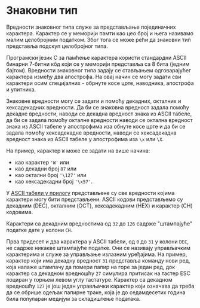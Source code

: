 # Знаковни тип

Вредности знаковног типа служе за представљање појединачних карактера. Карактер
се у меморији памти као цео број и њега називамо малим целобројним податком.
Због тога се може рећи да знаковни тип представља подскуп целобројног типа.

Програмски језик C за памћење карактера користи стандардни ASCII бинарни
7-битни кôд који се у меморији представља са 8 бита (једним бајтом). Вредности
знаковног типа задају се стављањем одговарајућег карактера између два
апострофа. На овај начин се могу задати сви карактери осим специјалних -
обрнуте косе црте, наводника, апострофа и упитника.

Знаковне вредности могу се задати и помоћу декадних, окталних и хексадекадних
вредности. Да би се знаковна вредност задала помоћу декадне вредности, наводи
се декадна вредност знака из ASCII табеле, да би се задала помоћу окталне
вредности наводи се октална вредност знака из ASCII табеле у апострофима иза
обнуте косе црте и да би се задала помоћу хексадекадне вредности, наводи се
хексадекадна вредност знака из ASCII табеле у апострофима иза `\x` или `\X`.

На пример, карактер `W` може се задати на више начина:

- као карактер `'W'` или
- као декадни број `87` или
- као октални број `'\127'` или
- као хексадекадни број `'\x57'`.

У [ASCII табели у прилогу](../prilozi/ascii_tabela.md) представљене су све
вредности којима карактери могу бити представљени. ASCII кодови представљемо су
декадним (DEC), окталним (OCT), хексадекадним (HEX) и карактер (CH) кодовима.

Карактери са декадним вредностима од `32` до `126` садрже "штампајуће" податке
дате у колони `CH`.

Прва тридесет и два карактера у ASCII табели, од `0` до `31` у колони `DEC`, не
садрже никакве штампајуће податке. Они се називају управљачким карактерима и
служе за управљање излазним уређајима. На пример, карактер који има декадну
вредност `31` представља команду нови ред, која налаже штампачу да помери папир
на горе за један ред, док карактер са декадном вредношћу `27` симулира притисак
на тастер ESC лоциран у горњем левом углу тастатуре. Карактер са декадном
вредношћу `127` је још један управљачки карактер који означава да треба да се
обрише одељак папирне траке, која је до седамдесетих година била популаран
медијум за складиштење података.

